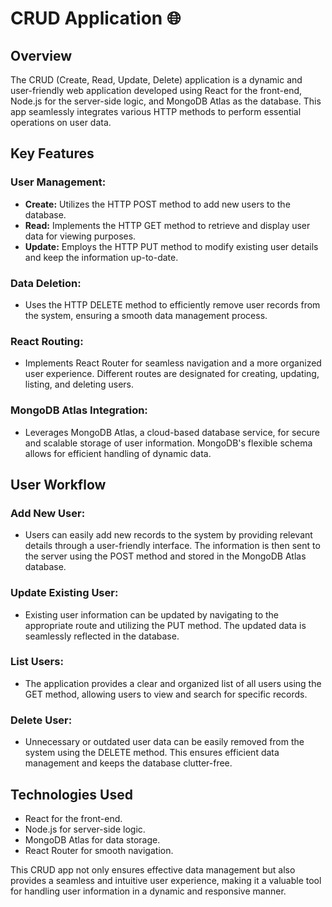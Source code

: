 # CRUD Application 🌐

## Overview

The CRUD (Create, Read, Update, Delete) application is a dynamic and user-friendly web application developed using React for the front-end, Node.js for the server-side logic, and MongoDB Atlas as the database. This app seamlessly integrates various HTTP methods to perform essential operations on user data.

## Key Features

### User Management:

- **Create:** Utilizes the HTTP POST method to add new users to the database.
- **Read:** Implements the HTTP GET method to retrieve and display user data for viewing purposes.
- **Update:** Employs the HTTP PUT method to modify existing user details and keep the information up-to-date.

### Data Deletion:

- Uses the HTTP DELETE method to efficiently remove user records from the system, ensuring a smooth data management process.

### React Routing:

- Implements React Router for seamless navigation and a more organized user experience. Different routes are designated for creating, updating, listing, and deleting users.

### MongoDB Atlas Integration:

- Leverages MongoDB Atlas, a cloud-based database service, for secure and scalable storage of user information. MongoDB's flexible schema allows for efficient handling of dynamic data.

## User Workflow

### Add New User:

- Users can easily add new records to the system by providing relevant details through a user-friendly interface. The information is then sent to the server using the POST method and stored in the MongoDB Atlas database.

### Update Existing User:

- Existing user information can be updated by navigating to the appropriate route and utilizing the PUT method. The updated data is seamlessly reflected in the database.

### List Users:

- The application provides a clear and organized list of all users using the GET method, allowing users to view and search for specific records.

### Delete User:

- Unnecessary or outdated user data can be easily removed from the system using the DELETE method. This ensures efficient data management and keeps the database clutter-free.

## Technologies Used

- React for the front-end.
- Node.js for server-side logic.
- MongoDB Atlas for data storage.
- React Router for smooth navigation.

This CRUD app not only ensures effective data management but also provides a seamless and intuitive user experience, making it a valuable tool for handling user information in a dynamic and responsive manner.
